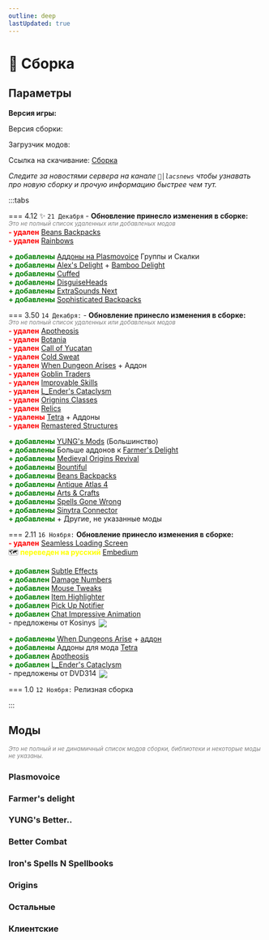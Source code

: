 ```yaml
---
outline: deep
lastUpdated: true
---
```


# 🔮 Сборка
## Параметры 

**Версия игры: <Badge type="info" text="1.20.1" />**

Версия сборки: <Badge type="tip" text="v4.12" />

Загрузчик модов: <Badge type="info" text="1.20.1 Forge" />

Ссылка на скачивание: [Сборка](https://drive.google.com/file/d/1qy0IGGJ6GhVHn7jXblAfygMCSS-ONirL/view?usp=sharing) 

*Следите за новостями сервера на канале `📰│lacsnews` чтобы узнавать про новую сборку и прочую  информацию быстрее чем тут.*


:::tabs 

=== 4.12 ✨
<Badge type="tip" text="v4.12"/> `21 Декабря` - **Обновление принесло изменения в сборке:**  <br/> 
*<span style="color: gray;"><sup>Это не полный список удаленных или добавленых модов</sup></span>*<br/> 
**<span style="color: red;">- удален</span>** [Beans Backpacks](https://modrinth.com/mod/beans-backpacks) <br/>
**<span style="color: red;">- удален</span>** [Rainbows](https://modrinth.com/mod/rainboows) <br/>

**<span style="color: green;">+ добавлены</span>** [Аддоны на Plasmovoice](#plasmovoice) Группы и Скалки <br/>
**<span style="color: green;">+ добавлены</span>** [Alex\'s Delight](https://www.curseforge.com/minecraft/mc-mods/alexs-delight) + [Bamboo Delight](https://www.curseforge.com/minecraft/mc-mods/bamboo-delight) <br/>
**<span style="color: green;">+ добавлены</span>** [Cuffed](https://www.curseforge.com/minecraft/mc-mods/cuffed)<br/>
**<span style="color: green;">+ добавлены</span>** [DisguiseHeads](https://www.curseforge.com/minecraft/mc-mods/disguiseheads)<br/>
**<span style="color: green;">+ добавлены</span>** [ExtraSounds Next](https://www.curseforge.com/minecraft/mc-mods/extrasounds-forge)<br/>
**<span style="color: green;">+ добавлены</span>** [Sophisticated Backpacks](https://www.curseforge.com/minecraft/mc-mods/sophisticated-backpacks)<br/>


=== 3.50 
<Badge type="info" text="v3.50"/>  `14 Декабря:` - **Обновление принесло изменения в сборке:** <br/> 
*<span style="color: gray;"><sup>Это не полный список удаленных или добавленых модов</sup></span>*<br/> 
**<span style="color: red;">- удален</span>** [Apotheosis](https://www.curseforge.com/minecraft/mc-mods/apotheosis) <br/> 
**<span style="color: red;">- удален</span>** [Botania](https://www.curseforge.com/minecraft/mc-mods/botania) <br/>
**<span style="color: red;">- удален</span>** [Call of Yucatan](https://www.curseforge.com/minecraft/mc-mods/call-of-yucutan) <br/>
**<span style="color: red;">- удален</span>** [Cold Sweat](https://www.curseforge.com/minecraft/mc-mods/cold-sweat) <br/>
**<span style="color: red;">- удален</span>** [When Dungeon Arises](https://modrinth.com/mod/when-dungeons-arise) + Аддон <br/>
**<span style="color: red;">- удален</span>** [Goblin Traders](https://mrcrayfish.com/mods/goblintraders/download/ec0ce31fa1f8e4d82bfcfc2a45f9f8092f9fc2df) <br/>
**<span style="color: red;">- удален</span>** [Improvable Skills](https://modrinth.com/mod/improvable-skills) <br/>
**<span style="color: red;">- удален</span>** [L_Ender's Cataclysm](https://modrinth.com/mod/l_enders-cataclysm) <br/>
**<span style="color: red;">- удален</span>** [Orignins Classes](https://www.curseforge.com/minecraft/mc-mods/origins-classes-forge) <br/>
**<span style="color: red;">- удален</span>** [Relics](https://www.curseforge.com/minecraft/mc-mods/relics-mod) <br/>
**<span style="color: red;">- удалены</span>** [Tetra](https://www.curseforge.com/minecraft/mc-mods/tetra) + Аддоны<br/>
**<span style="color: red;">- удален</span>** [Remastered Structures](https://www.curseforge.com/minecraft/mc-mods/remastered-structure) <br/>

**<span style="color: green;">+ добавлены</span>** [YUNG's Mods](#yung-s-better) (Большинство) <br/>
**<span style="color: green;">+ добавлены</span>** Больше аддонов к [Farmer's Delight](#farmer-s-delight) <br/>
**<span style="color: green;">+ добавлены</span>** [Medieval Origins Revival](https://modrinth.com/mod/medieval-origins-revival) <br/>
**<span style="color: green;">+ добавлены</span>** [Bountiful](https://modrinth.com/mod/bountiful) <br/>
**<span style="color: green;">+ добавлены</span>** [Beans Backpacks](https://modrinth.com/mod/beans-backpacks) <br/>
**<span style="color: green;">+ добавлены</span>** [Antique Atlas 4](https://modrinth.com/mod/antique-atlas-4) <br/>
**<span style="color: green;">+ добавлены</span>** [Arts & Crafts](https://modrinth.com/mod/artsandcrafts) <br/>
**<span style="color: green;">+ добавлены</span>** [Spells Gone Wrong](https://modrinth.com/mod/spells-gone-wrong) <br/>
**<span style="color: green;">+ добавлены</span>** [Sinytra Connector](https://www.curseforge.com/minecraft/mc-mods/sinytra-connector) <br/>
**<span style="color: green;">+ добавлены</span>** + Другие, не указанные моды

=== 2.11
<Badge type="info" text="v2.11" /> `16 Ноября:` **Обновление принесло изменения в сборке:**  <br/>
**<span style="color: red;">- удален</span>** [Seamless Loading Screen](https://www.curseforge.com/minecraft/mc-mods/seamless-loading-screen-forge) <br/>
🗺️ **<span style="color: yellow;">переведен на русский</span>** [Embedium](https://www.curseforge.com/minecraft/mc-mods/embeddium) <br/>

**<span style="color: green;">+ добавлен</span>** [Subtle Effects](https://modrinth.com/mod/subtle-effects) <br/>
**<span style="color: green;">+ добавлен</span>** [Damage Numbers](https://modrinth.com/mod/damagenumbers) <br/>
**<span style="color: green;">+ добавлен</span>** [Mouse Tweaks](https://modrinth.com/mod/mouse-tweaks) <br/>
**<span style="color: green;">+ добавлен</span>** [Item Highlighter](https://modrinth.com/mod/item-highlighter) <br/>
**<span style="color: green;">+ добавлен</span>** [Pick Up Notifier](https://modrinth.com/mod/pick-up-notifier) <br/>
**<span style="color: green;">+ добавлен</span>** [Chat Impressive Animation](https://modrinth.com/mod/chat-impressive-animation) <br/>
\- предложены от Kosinys <img src="https://api.mineatar.io/face/58650faf-08ae-438a-a1ce-ec99ba38c4e6?scale=3" style="display: inline; margin: 0 2px; vertical-align: middle;" /> 

**<span style="color: green;">+ добавлены</span>** [When Dungeons Arise](https://modrinth.com/mod/when-dungeons-arise) + [аддон](https://modrinth.com/mod/when-dungeons-arise-seven-seas) <br/>
**<span style="color: green;">+ добавлены</span>** Аддоны для мода [Tetra](https://www.curseforge.com/minecraft/mc-mods/tetra) <br/>
**<span style="color: green;">+ добавлен</span>** [Apotheosis](https://www.curseforge.com/minecraft/mc-mods/apotheosis) <br/>
**<span style="color: green;">+ добавлен</span>** [L_Ender's Cataclysm](https://modrinth.com/mod/l_enders-cataclysm) <br/>
\- предложены от DVD314 <img src="https://api.mineatar.io/face/9806b0b5-baa2-48c6-b70e-64af239a78eb?scale=3" style="display: inline; margin: 0 2px; vertical-align: middle;" />


=== 1.0
<Badge type="info" text="v1.0" /> `12 Ноября:` Релизная сборка 

:::


## Моды
*<span style="color: gray;"><sup>Это не полный и не динамичный список модов сборки, библиотеки и некоторые моды не указаны. </sup></span>*

### Plasmovoice <Badge type="tip" text="Обнова"/>
<Box :items="[
    { 
      name: 'Plasmo Voice', 
      link: 'https://modrinth.com/plugin/plasmo-voice', 
      image: 'https://cdn.modrinth.com/data/1bZhdhsH/72c1641d4af92d93546958a2c87e0b5fd1c3f650_96.webp', 
      color: '#00FF00', desc: 'Modrinth', //icon: 'simple-icons:modrinth'
    },
    { 
      name: 'pv-addon-groups', 
      link: 'https://modrinth.com/plugin/pv-addon-groups', 
      image: 'https://cdn.modrinth.com/data/g2HFPeCl/5513482ddde5ca75effa3237131f89c603c600db.png', 
      color: '#00FF00', desc: 'Modrinth', tag: 'New' //icon: 'simple-icons:modrinth'
    },
    { 
      name: 'pv-addon-sculk', 
      link: 'https://modrinth.com/plugin/pv-addon-sculk', 
      image: 'https://cdn.modrinth.com/data/7dI2zrDy/d4ebf35b0364a3d3851c382cc4c8125afbeec3b1.png', 
      color: '#00FF00', desc: 'Modrinth', tag: 'New' //icon: 'simple-icons:modrinth'
    },
  ]"
/>

### Farmer's delight <Badge type="tip" text="Обнова"/>
<Box :items="[
  { 
    name: 'Farmer\'s Delight', 
    link: 'https://www.curseforge.com/minecraft/mc-mods/farmers-delight', 
    image: 'https://media.forgecdn.net/avatars/thumbnails/396/11/256/256/637595005615179370.png', 
    color: '#FF0000', desc: 'Curseforge', 
  },
  { 
    name: 'Nether\'s Delight', 
    link: 'https://www.curseforge.com/minecraft/mc-mods/nethers-delight', 
    image: 'https://media.forgecdn.net/avatars/thumbnails/397/613/256/256/637598857629083481.png', 
    color: '#FF0000', desc: 'Curseforge', 
  },
  { 
    name: 'My Nether\'s Delight', 
    link: 'https://www.curseforge.com/minecraft/mc-mods/my-nethers-delight', 
    image: 'https://media.forgecdn.net/avatars/thumbnails/1036/230/256/256/638560666018816482.png', 
    color: '#FF0000', desc: 'Curseforge', 
  },
  { 
    name: 'Aquamirae Delight', 
    link: 'https://modrinth.com/mod/aquamirae-delight', 
    image: 'https://cdn.modrinth.com/data/cCXV545X/b5b15a5fdab90a6075408aae2ed1c204dbcf0043.png', 
    color: '#00FF00', desc: 'Modrinth', //icon: 'simple-icons:modrinth'
  },
  { 
    name: 'Chef\'s Delight', 
    link: 'https://modrinth.com/mod/chefs-delight', 
    image: 'https://cdn.modrinth.com/data/pvcsfne4/4c31bd820651aaea721c87186a1007a415f1311e_96.webp', 
    color: '#00FF00', desc: 'Modrinth',  //icon: 'simple-icons:modrinth'
  },
  { 
    name: 'Corn Delight', 
    link: 'https://modrinth.com/mod/corn-delight', 
    image: 'https://cdn.modrinth.com/data/uxLAKWU8/cf30d49b57cd91cf2c06e850c8728151ce89a79a.png', 
    color: '#00FF00', desc: 'Modrinth', //icon: 'simple-icons:modrinth'
  },
  { 
    name: 'Crabber\'s Delight', 
    link: 'https://modrinth.com/mod/crabbers-delight', 
    image: 'https://cdn.modrinth.com/data/gBGdVBJy/dda9137ec6e5a1abccbf921e100c20dcfa5cba2d.png', 
    color: '#00FF00', desc: 'Modrinth', //icon: 'simple-icons:modrinth'
  },
  { 
    name: 'End\'s Delight', 
    link: 'https://modrinth.com/mod/ends-delight', 
    image: 'https://cdn.modrinth.com/data/yHN0njMr/bc333fa34161b1e4d3c2e185210bb558aa1d480a.png', 
    color: '#00FF00', desc: 'Modrinth', //icon: 'simple-icons:modrinth'
  },
  { 
    name: 'Iron\'s Spells Delight', 
    link: 'https://modrinth.com/mod/irons-spells-delight', 
    image: 'https://cdn.modrinth.com/data/Ne9jukgU/dff6b43ae8b0148b2ab7cae12b14d4a0e19f59b6_96.webp', 
    color: '#00FF00', desc: 'Modrinth', //icon: 'simple-icons:modrinth'
  },
  { 
    name: 'Miner\'s Delight', 
    link: 'https://modrinth.com/mod/miners-delight', 
    image: 'https://cdn.modrinth.com/data/qMxbM4BQ/0d6f967d3ad184dd296c62a9891e2b2b7d45f61d.png', 
    color: '#00FF00', desc: 'Modrinth',  //icon: 'simple-icons:modrinth'
  },
  { 
    name: 'More Delight', 
    link: 'https://modrinth.com/mod/more-delight', 
    image: 'https://cdn.modrinth.com/data/znHQQtuU/a0b97c0306ac9507bca7b81059fb146051596e08.gif', 
    color: '#00FF00', desc: 'Modrinth', //icon: 'simple-icons:modrinth'
  },
  { 
    name: 'Alex\'s Delight', 
    link: 'https://www.curseforge.com/minecraft/mc-mods/alexs-delight', 
    image: 'https://media.forgecdn.net/avatars/thumbnails/467/198/64/64/637748653028908201.png', 
    color: '#FF0000', desc: 'Curseforge', tag: 'New'
  },
  { 
    name: 'Bamboo Delight', 
    link: 'https://www.curseforge.com/minecraft/mc-mods/bamboo-delight', 
    image: 'https://media.forgecdn.net/avatars/thumbnails/1031/712/64/64/638554579078308519.png', 
    color: '#FF0000', desc: 'Curseforge', tag: 'New'
  },
]"
/>

### YUNG's Better.. 
<Box :items="[
  { 
    name: 'Desert Temples', 
    link: 'https://modrinth.com/mod/yungs-better-desert-temples', 
    image: 'https://cdn.modrinth.com/data/XNlO7sBv/32fc82949e922ad9281ac9a8fe965afc04261848_96.webp', 
    color: '#00FF00', desc: 'Modrinth',  //icon: 'simple-icons:modrinth'
  },
  { 
    name: 'Dungeons', 
    link: 'https://modrinth.com/mod/yungs-better-dungeons', 
    image: 'https://cdn.modrinth.com/data/o1C1Dkj5/9b54b2d932a5a5b6565c93814935c04902f3179b_96.webp', 
    color: '#00FF00', desc: 'Modrinth',  //icon: 'simple-icons:modrinth'
  },
  { 
    name: 'Jungle Temples', 
    link: 'https://modrinth.com/mod/yungs-better-jungle-temples', 
    image: 'https://cdn.modrinth.com/data/z9Ve58Ih/a142b7d112fe6812592de7db2d2badb1398100a7_96.webp', 
    color: '#00FF00', desc: 'Modrinth',  //icon: 'simple-icons:modrinth'
  },
  { 
    name: 'Mineshafts', 
    link: 'https://modrinth.com/mod/yungs-better-mineshafts', 
    image: 'https://cdn.modrinth.com/data/HjmxVlSr/4e41ef8344db48b8368cd3d6f35844c8a619f446_96.webp', 
    color: '#00FF00', desc: 'Modrinth',  //icon: 'simple-icons:modrinth'
  },
  { 
    name: 'Nether Fortresses', 
    link: 'https://modrinth.com/mod/yungs-better-nether-fortresses', 
    image: 'https://cdn.modrinth.com/data/Z2mXHnxP/3c88dd70c00b5e47addd9fdeba53a7c96076088d_96.webp', 
    color: '#00FF00', desc: 'Modrinth',  //icon: 'simple-icons:modrinth'
  },
  { 
    name: 'Ocean Monuments', 
    link: 'https://modrinth.com/mod/yungs-better-ocean-monuments', 
    image: 'https://cdn.modrinth.com/data/3dT9sgt4/05c04c64ab9e5bf523701fa7bc0ac54adec25337_96.webp', 
    color: '#00FF00', desc: 'Modrinth',  //icon: 'simple-icons:modrinth'
  },
  { 
    name: 'Witch Huts', 
    link: 'https://modrinth.com/mod/yungs-better-witch-huts', 
    image: 'https://cdn.modrinth.com/data/t5FRdP87/20d3e930ec0a010723df61df091160104294e0b0_96.webp', 
    color: '#00FF00', desc: 'Modrinth',  //icon: 'simple-icons:modrinth'
  },
  { 
    name: 'Bridges', 
    link: 'https://modrinth.com/mod/yungs-bridges', 
    image: 'https://cdn.modrinth.com/data/Ht4BfYp6/b465e98ac5f2742cf52292e6649b6abb76665e8f_96.webp', 
    color: '#00FF00', desc: 'Modrinth',  //icon: 'simple-icons:modrinth'
  },
  { 
    name: 'Extras', 
    link: 'https://modrinth.com/mod/yungs-extras', 
    image: 'https://cdn.modrinth.com/data/ZYgyPyfq/153c00f1d64b90c8b5fd0c5136df91a65efc1df2_96.webp', 
    color: '#00FF00', desc: 'Modrinth',  //icon: 'simple-icons:modrinth'
  },
]"
/>



### Better Combat 
<Box :items="[
  { 
    name: 'Better Combat', 
    link: 'https://www.curseforge.com/minecraft/mc-mods/better-combat-by-daedelus', 
    image: 'https://media.forgecdn.net/avatars/thumbnails/566/413/256/256/637925434672465483.png', 
    color: '#FF0000', desc: 'Curseforge', 
  },
  { 
    name: 'Aqua Combat', 
    link: 'https://modrinth.com/mod/aqua-combat', 
    image: 'https://cdn.modrinth.com/data/k9CzFr8q/dc9751a61cdb6e5e8764a8c44466d2781ae4085a_96.webp', 
    color: '#00FF00', desc: 'Modrinth', //icon: 'simple-icons:modrinth'
  },
]"
/>

### Iron's Spells N Spellbooks 
<Box :items="[
  { 
      name: 'Spellbooks', 
      link: 'https://www.curseforge.com/minecraft/mc-mods/irons-spells-n-spellbooks', 
      image: 'https://media.forgecdn.net/avatars/thumbnails/871/265/256/256/638288661913483053.png', 
      color: '#FF0000', desc: 'Curseforge', 
  },
  { 
    name: 'Spells Gone Wrong', 
    link: 'https://modrinth.com/mod/spells-gone-wrong', 
    image: 'https://cdn.modrinth.com/data/4ugLsKOh/8a1bdbfdcfad7fd4d4079c1e5388086555186441_96.webp', 
    color: '#00FF00', desc: 'Modrinth',  //icon: 'simple-icons:modrinth'
  },
]"
/>


### Origins 
<Box :items="[
  { 
    name: 'Origins', 
    link: 'https://www.curseforge.com/minecraft/mc-mods/origins-forge', 
    image: 'https://media.forgecdn.net/avatars/thumbnails/373/582/256/256/637546267631048138.png', 
    color: '#FF0000', desc: 'Curseforge', 
  },
  { 
    name: 'Medieval Origins Revival', 
    link: 'https://modrinth.com/mod/medieval-origins-revival', 
    image: 'https://cdn.modrinth.com/data/3FJ8AhW0/3de152ce3176f3dfabfccbb7210a3fca70fae013.png', 
    color: '#FF0000', desc: 'Curseforge',  
  },
]"
/>

### Остальные <Badge type="tip" text="Обнова"/>
<Box :items="[
    { 
      name: 'Sophisticated Backpacks', 
      link: 'https://www.curseforge.com/minecraft/mc-mods/sophisticated-backpacks', 
      image: 'https://media.forgecdn.net/avatars/thumbnails/375/56/64/64/637549610342642859.png', 
      color: '#FF0000', desc: 'Curseforge', tag: 'New'  
    },
    { 
      name: 'ExtraSounds Next', 
      link: 'https://www.curseforge.com/minecraft/mc-mods/extrasounds-forge', 
      image: 'https://media.forgecdn.net/avatars/thumbnails/915/603/64/64/638373740617344566.png', 
      color: '#FF0000', desc: 'Curseforge', tag: 'New'  
    },
    { 
      name: 'DisguiseHeads', 
      link: 'https://www.curseforge.com/minecraft/mc-mods/disguiseheads', 
      image: 'https://media.forgecdn.net/avatars/thumbnails/509/623/64/64/637827899248994972.png', 
      color: '#FF0000', desc: 'Curseforge', tag: 'New'  
    },
    { 
      name: 'Cuffed', 
      link: 'https://www.curseforge.com/minecraft/mc-mods/cuffed', 
      image: 'https://media.forgecdn.net/avatars/thumbnails/861/843/64/64/638269835732271886.png', 
      color: '#FF0000', desc: 'Curseforge', tag: 'New'  
    },
    { 
      name: 'Geophilic', 
      link: 'https://www.curseforge.com/minecraft/mc-mods/geophilic', 
      image: 'https://media.forgecdn.net/avatars/thumbnails/648/354/256/256/638049857735165515.png', 
      color: '#FF0000', desc: 'Curseforge', 
    },
    { 
      name: 'Elytra Slot', 
      link: 'https://www.curseforge.com/minecraft/mc-mods/elytra-slot', 
      image: 'https://media.forgecdn.net/avatars/thumbnails/209/40/256/256/636979175379460863.png', 
      color: '#FF0000', desc: 'Curseforge', 
    },
    { 
      name: 'Bountiful', 
      link: 'https://modrinth.com/mod/bountiful', 
      image: 'https://cdn.modrinth.com/data/BpwWFOVM/icon.png', 
      color: '#00FF00', desc: 'Modrinth', //icon: 'simple-icons:modrinth'
    },
    { 
      name: 'Stellarity', 
      link: 'https://modrinth.com/datapack/stellarity', 
      image: 'https://cdn.modrinth.com/data/bZgeDzN8/29e68b62071c7a73e09c3ec8da8c0016d4582b55_96.webp', 
      color: '#00FF00', desc: 'Modrinth', //icon: 'simple-icons:modrinth'
    },
    { 
      name: 'Antique Atlas 4', 
      link: 'https://modrinth.com/mod/antique-atlas-4', 
      image: 'https://cdn.modrinth.com/data/Y5Ve4Ui4/afa76ec243b9fcfbbdc164f1d960747e99cab704.png', 
      color: '#00FF00', desc: 'Modrinth', //icon: 'simple-icons:modrinth'
    },
    { 
      name: 'Arts & Crafts', 
      link: 'https://modrinth.com/mod/artsandcrafts', 
      image: 'https://cdn.modrinth.com/data/JI9mEkvq/ab8c87c86a7216bb8c064f1d9ebdbb00b56affc3.png', 
      color: '#00FF00', desc: 'Modrinth', //icon: 'simple-icons:modrinth'
    },
    { 
      name: 'Alex\'s Mobs', 
      link: 'https://www.curseforge.com/minecraft/mc-mods/alexs-mobs', 
      image: 'https://media.forgecdn.net/avatars/thumbnails/543/777/256/256/637874731161865623.jpeg', 
      color: '#FF0000', desc: 'Curseforge', 
    },
    { 
      name: 'Artifacts', 
      link: 'https://www.curseforge.com/minecraft/mc-mods/artifacts', 
      image: 'https://media.forgecdn.net/avatars/thumbnails/444/622/256/256/637699815276651872.png', 
      color: '#FF0000', desc: 'Curseforge', 
    },
    { 
      name: 'Exposure', 
      link: 'https://www.curseforge.com/minecraft/mc-mods/exposure', 
      image: 'https://media.forgecdn.net/avatars/thumbnails/1029/426/256/256/638551434733696364_animated.gif', 
      color: '#FF0000', desc: 'Curseforge', 
    },
    { 
      name: 'Target Dummy', 
      link: 'https://www.curseforge.com/minecraft/mc-mods/mmmmmmmmmmmm', 
      image: 'https://media.forgecdn.net/avatars/thumbnails/727/100/256/256/638080208599452100.png', 
      color: '#FF0000', desc: 'Curseforge', 
    },
    { 
      name: 'Etched', 
      link: 'https://www.curseforge.com/minecraft/mc-mods/etched', 
      image: 'https://media.forgecdn.net/avatars/thumbnails/939/472/256/256/638419301379970746.png', 
      color: '#FF0000', desc: 'Curseforge', 
    },
    { 
      name: 'Another Furniture', 
      link: 'https://www.curseforge.com/minecraft/mc-mods/another-furniture', 
      image: 'https://media.forgecdn.net/avatars/thumbnails/531/947/256/256/637854788299840042.png', 
      color: '#FF0000', desc: 'Curseforge', 
    },
    { 
      name: 'Ribbits', 
      link: 'https://www.curseforge.com/minecraft/mc-mods/ribbits', 
      image: 'https://media.forgecdn.net/avatars/thumbnails/1013/839/256/256/638538895773776677.png', 
      color: '#FF0000', desc: 'Curseforge', 
    },
    { 
      name: 'Mob Variants', 
      link: 'https://www.curseforge.com/minecraft/mc-mods/more-mob-variants', 
      image: 'https://media.forgecdn.net/avatars/thumbnails/629/271/256/256/638027075824799126.png', 
      color: '#FF0000', desc: 'Curseforge', 
    },
    { 
      name: 'Lootr', 
      link: 'https://www.curseforge.com/minecraft/mc-mods/lootr', 
      image: 'https://media.forgecdn.net/avatars/thumbnails/337/5/256/256/637473842688195004.png', 
      color: '#FF0000', desc: 'Curseforge', 
    },
    { 
      name: 'Aquamirae', 
      link: 'https://www.curseforge.com/minecraft/mc-mods/ob-aquamirae', 
      image: 'https://media.forgecdn.net/avatars/thumbnails/464/755/256/256/637744772991786976.png', 
      color: '#FF0000', desc: 'Curseforge', 
    },
    ]"
/>


### Клиентские 
<Box :items="[
    { 
      name: 'Screenshot Viewer', 
      link: 'https://www.curseforge.com/minecraft/mc-mods/screenshot-viewer', 
      image: 'https://media.forgecdn.net/avatars/thumbnails/627/914/64/64/638023801589782702.png', 
      color: '#FF0000', desc: 'Curseforge', //icon: 'simple-icons:curseforge'
    },
    { 
      name: 'CameraOverhaul', 
      link: 'https://www.curseforge.com/minecraft/mc-mods/cameraoverhaul', 
      image: 'https://media.forgecdn.net/avatars/thumbnails/317/804/64/64/637422829433375470.png', 
      color: '#FF0000', desc: 'Curseforge', //icon: 'simple-icons:curseforge'
    },
    { 
      name: 'Sinytra Connector', 
      link: 'https://www.curseforge.com/minecraft/mc-mods/sinytra-connector', 
      image: 'https://media.forgecdn.net/avatars/thumbnails/850/655/64/64/638252277608029851.png', 
      color: '#FF0000', desc: 'Curseforge', //icon: 'simple-icons:curseforge'
    },
    { 
      name: 'JEI', 
      link: 'https://www.curseforge.com/minecraft/mc-mods/jei', 
      image: 'https://media.forgecdn.net/avatars/thumbnails/29/69/256/256/635838945588716414.jpeg', 
      color: '#FF0000', desc: 'Curseforge', //icon: 'simple-icons:curseforge'
    },
    { 
      name: 'Dynamic Crosshair', 
      link: 'https://www.curseforge.com/minecraft/mc-mods/dynamic-crosshair', 
      image: 'https://media.forgecdn.net/avatars/thumbnails/547/853/256/256/637882438968201811.png', 
      color: '#FF0000', desc: 'Curseforge', //icon: 'simple-icons:curseforge'
    },
    { 
      name: 'Embeddium', 
      link: 'https://www.curseforge.com/minecraft/mc-mods/embeddium', 
      image: 'https://media.forgecdn.net/avatars/thumbnails/893/778/256/256/638336829931216743.png', 
      color: '#FF0000', desc: 'Curseforge', //icon: 'simple-icons:curseforge'
    },
    { 
      name: 'Jade 🔍', 
      link: 'https://www.curseforge.com/minecraft/mc-mods/jade', 
      image: 'https://media.forgecdn.net/avatars/thumbnails/207/323/256/256/636965628804677340.png', 
      color: '#FF0000', desc: 'Curseforge', //icon: 'simple-icons:curseforge'
    },
    { 
      name: 'Not En. Anim.', 
      link: 'https://modrinth.com/mod/not-enough-animations', 
      image: 'https://cdn.modrinth.com/data/MPCX6s5C/b97fd5f7a893165052408b747286d6eb38d57abb_96.webp', 
      color: '#00FF00', desc: 'Modrinth', //icon: 'simple-icons:modrinth'
    },
    { 
      name: 'FancyMenu', 
      link: 'https://www.curseforge.com/minecraft/mc-mods/fancymenu', 
      image: 'https://media.forgecdn.net/avatars/thumbnails/935/544/256/256/638412386316055428.png', 
      color: '#FF0000', desc: 'Curseforge', //icon: 'simple-icons:curseforge'
    },
    { 
      name: 'AppleSkin', 
      link: 'https://www.curseforge.com/minecraft/mc-mods/appleskin', 
      image: 'https://media.forgecdn.net/avatars/thumbnails/47/527/256/256/636066936394500688.png', 
      color: '#FF0000', desc: 'Curseforge', //icon: 'simple-icons:curseforge'
    },
    { 
      name: 'Subtle Effects', 
      link: 'https://modrinth.com/mod/subtle-effects', 
      image: 'https://cdn.modrinth.com/data/4q8UOK1d/8a5d3febe9a9badba435a3f66a49668d04ada01f_96.webp', 
      color: '#00FF00', desc: 'Modrinth', //icon: 'simple-icons:modrinth'
    },
    { 
      name: 'Damage Numbers', 
      link: 'https://modrinth.com/mod/damagenumbers', 
      image: 'https://cdn.modrinth.com/data/iWdXs2dQ/a267af77da4c8380e57bfa8258a5abd3b98547cc.png', 
      color: '#00FF00', desc: 'Modrinth', //icon: 'simple-icons:modrinth'
    },
    { 
      name: 'Mouse Tweaks', 
      link: 'https://modrinth.com/mod/mouse-tweaks', 
      image: 'https://cdn.modrinth.com/data/aC3cM3Vq/6c0eaa4e60a9c87f4766f222ff63286f09da32c0_96.webp', 
      color: '#00FF00', desc: 'Modrinth', //icon: 'simple-icons:modrinth'
    },
    { 
      name: 'Item Highlighter', 
      link: 'https://modrinth.com/mod/item-highlighter', 
      image: 'https://cdn.modrinth.com/data/cVNW5lr6/5e15f8c53ea36ca5391cdd9bbdea33261fa4c18d_96.webp', 
      color: '#00FF00', desc: 'Modrinth', //icon: 'simple-icons:modrinth'
    },
    { 
      name: 'Pick Up Notifier', 
      link: 'https://modrinth.com/mod/pick-up-notifier', 
      image: 'https://cdn.modrinth.com/data/ZX66K16c/8005a3a223dde914bebce0639db1127950cc6c1b_96.webp', 
      color: '#00FF00', desc: 'Modrinth', //icon: 'simple-icons:modrinth'
    },
    { 
      name: 'Chat Impressive Animation', 
      link: 'https://modrinth.com/mod/chat-impressive-animation', 
      image: 'https://cdn.modrinth.com/data/DnL1AGAI/94dc7f885aff308e6af79d12f8f3d9923a413d09_96.webp', 
      color: '#00FF00', desc: 'Modrinth', //icon: 'simple-icons:modrinth'
    },
    ]"
/>